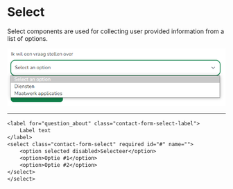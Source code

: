 # Select

Select components are used for collecting user provided information from a list of options.

![image](./../../_media/examples/select/select.png)

---
```blade
<label for="question_about" class="contact-form-select-label">
    Label text
</label>
<select class="contact-form-select" required id="#" name="">
    <option selected disabled>Selecteer</option>
    <option>Optie #1</option>
    <option>Optie #2</option>
</select>
</select>
```